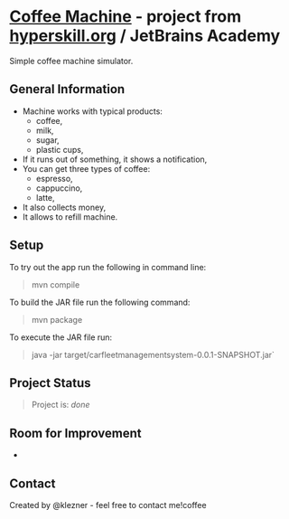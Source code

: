 # [Coffee Machine](https://hyperskill.org/projects/33) - project from [hyperskill.org](https://hyperskill.org) / JetBrains Academy

Simple coffee machine simulator.

## General Information
- Machine works with typical products:
  - coffee,
  - milk,
  - sugar,
  - plastic cups,
- If it runs out of something, it shows a notification,
- You can get three types of coffee:
  - espresso,
  - cappuccino,
  - latte,
- It also collects money,
- It allows to refill machine.

## Setup
To try out the app run the following in command line:

> mvn compile

To build the JAR file run the following command:

> mvn package

To execute the JAR file run:

> java -jar target/carfleetmanagementsystem-0.0.1-SNAPSHOT.jar`

## Project Status
> Project is: _done_

## Room for Improvement
- 

## Contact
Created by @klezner - feel free to contact me!coffee 
